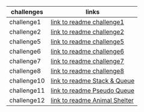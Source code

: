 | challenges  | links                                         |
|-------------|-----------------------------------------------|
| challenge1  | [link to readme challenge1](READMEcc1.md)     |
| challenge2  | [link to readme challenge2](READMEcc2.md)     |
| challenge5  | [link to readme challenge5](readmecc5.md)     |
| challenge6  | [link to readme challenge6](readmecc6.md)     |
| challenge7  | [link to readme challenge7](readmecc7.md)     |
| challenge8  | [link to readme challenge8](README8.md)       |
| challenge10 | [link to readme Stack & Queue](ReadmeDS.md)   |
| challenge11 | [link to readme Pseudo Queue](ReadmePS.md)    |
| challenge12 | [link to readme Animal Shelter](ReadmeASH.md) |

